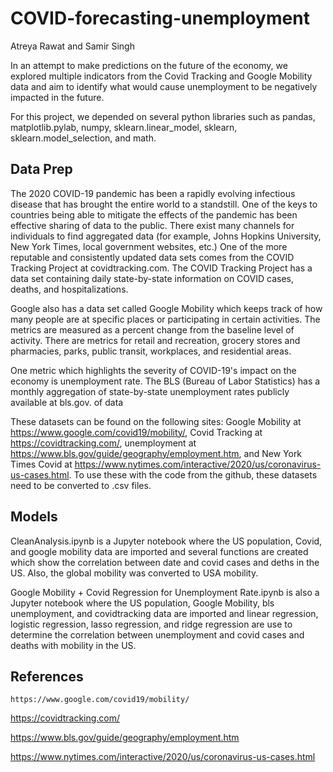 # COVID-forecasting-unemployment

Atreya Rawat and Samir Singh

In an attempt to make predictions on the future of the economy, we explored multiple indicators from the Covid Tracking and Google Mobility data and aim to identify what would cause unemployment to be negatively impacted in the future.

For this project, we depended on several python libraries such as pandas, matplotlib.pylab, numpy, sklearn.linear_model, sklearn, sklearn.model_selection, and math.

## Data Prep

The 2020 COVID-19 pandemic has been a rapidly evolving infectious disease that has brought the entire world to a standstill. One of the keys to countries being able to mitigate the effects of the pandemic has been effective sharing of data to the public. There exist many channels for individuals to find aggregated data (for example, Johns Hopkins University, New York Times, local government websites, etc.) One of the more reputable and consistently updated data sets comes from the COVID Tracking Project at covidtracking.com. The COVID Tracking Project has a data set containing daily state-by-state information on COVID cases, deaths, and hospitalizations.

Google also has a data set called Google Mobility which keeps track of how many people are at specific places or participating in certain activities. The metrics are measured as a percent change from the baseline level of activity. There are metrics for retail and recreation, grocery stores and pharmacies, parks, public transit, workplaces, and residential areas.

One metric which highlights the severity of COVID-19's impact on the economy is unemployment rate. The BLS (Bureau of Labor Statistics) has a monthly aggregation of state-by-state unemployment rates publicly available at bls.gov. 
of data

These datasets can be found on the following sites: Google Mobility at https://www.google.com/covid19/mobility/, Covid Tracking at https://covidtracking.com/, unemployment at https://www.bls.gov/guide/geography/employment.htm, and New York Times Covid at https://www.nytimes.com/interactive/2020/us/coronavirus-us-cases.html. To use these with the code from the github, these datasets need to be converted to .csv files.

## Models

CleanAnalysis.ipynb is a Jupyter notebook where the US population, Covid, and google mobility data are imported and several functions are created which show the correlation between date and covid cases and deths in the US. Also, the global mobility was converted to USA mobility.

Google Mobility + Covid Regression for Unemployment Rate.ipynb is also a Jupyter notebook where the US population, Google Mobility, bls unemployment, and covidtracking data are imported and linear regression, logistic regression, lasso regression, and ridge regression are use to determine the correlation between unemployment and covid cases and deaths with mobility in the US.  

## References

`https://www.google.com/covid19/mobility/`

https://covidtracking.com/

https://www.bls.gov/guide/geography/employment.htm

https://www.nytimes.com/interactive/2020/us/coronavirus-us-cases.html

